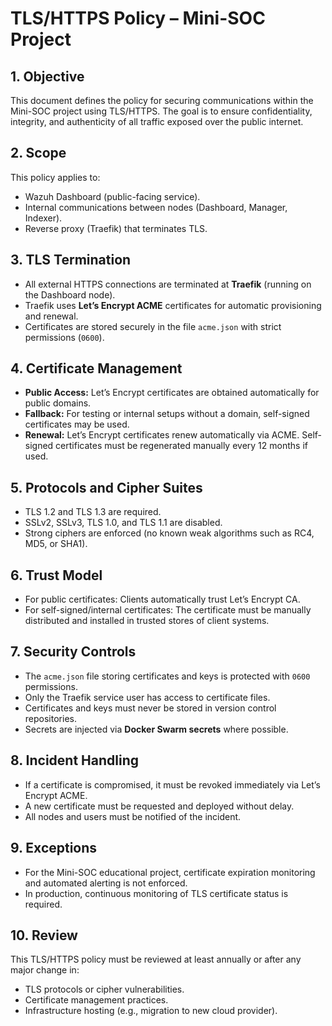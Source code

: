 # TLS/HTTPS Policy – Mini-SOC Project

## 1. Objective
This document defines the policy for securing communications within the Mini-SOC project using TLS/HTTPS. The goal is to ensure confidentiality, integrity, and authenticity of all traffic exposed over the public internet.

## 2. Scope
This policy applies to:
- Wazuh Dashboard (public-facing service).
- Internal communications between nodes (Dashboard, Manager, Indexer).
- Reverse proxy (Traefik) that terminates TLS.

## 3. TLS Termination
- All external HTTPS connections are terminated at **Traefik** (running on the Dashboard node).
- Traefik uses **Let’s Encrypt ACME** certificates for automatic provisioning and renewal.
- Certificates are stored securely in the file `acme.json` with strict permissions (`0600`).

## 4. Certificate Management
- **Public Access:** Let’s Encrypt certificates are obtained automatically for public domains.
- **Fallback:** For testing or internal setups without a domain, self-signed certificates may be used.
- **Renewal:** Let’s Encrypt certificates renew automatically via ACME. Self-signed certificates must be regenerated manually every 12 months if used.

## 5. Protocols and Cipher Suites
- TLS 1.2 and TLS 1.3 are required.
- SSLv2, SSLv3, TLS 1.0, and TLS 1.1 are disabled.
- Strong ciphers are enforced (no known weak algorithms such as RC4, MD5, or SHA1).

## 6. Trust Model
- For public certificates: Clients automatically trust Let’s Encrypt CA.
- For self-signed/internal certificates: The certificate must be manually distributed and installed in trusted stores of client systems.

## 7. Security Controls
- The `acme.json` file storing certificates and keys is protected with `0600` permissions.
- Only the Traefik service user has access to certificate files.
- Certificates and keys must never be stored in version control repositories.
- Secrets are injected via **Docker Swarm secrets** where possible.

## 8. Incident Handling
- If a certificate is compromised, it must be revoked immediately via Let’s Encrypt ACME.
- A new certificate must be requested and deployed without delay.
- All nodes and users must be notified of the incident.

## 9. Exceptions
- For the Mini-SOC educational project, certificate expiration monitoring and automated alerting is not enforced.
- In production, continuous monitoring of TLS certificate status is required.

## 10. Review
This TLS/HTTPS policy must be reviewed at least annually or after any major change in:
- TLS protocols or cipher vulnerabilities.
- Certificate management practices.
- Infrastructure hosting (e.g., migration to new cloud provider).
